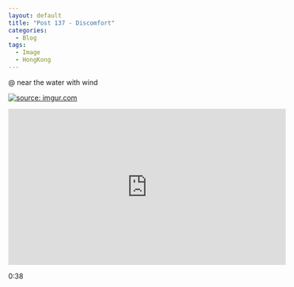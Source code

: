 ```yaml
---
layout: default
title: "Post 137 - Discomfort"
categories:
  - Blog
tags:
  - Image
  - HongKong
---
```


@ near the water with wind

<a href="https://imgur.com/8gI3dU2"><img src="https://i.imgur.com/8gI3dU2.jpg" title="source: imgur.com" /></a>

<iframe width="560" height="315" src="https://www.youtube.com/embed/6xZWW8ZQvVs" title="YouTube video player" frameborder="0" allow="accelerometer; autoplay; clipboard-write; encrypted-media; gyroscope; picture-in-picture" allowfullscreen></iframe>
<br/>

0:38

<script src="https://utteranc.es/client.js"
        repo="serendipityinlife/serendipityinlife.github.io"
        issue-term="pathname"
        theme="github-light"
        crossorigin="anonymous"
        async>
</script>
